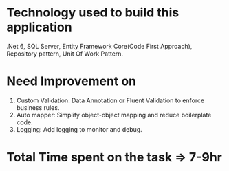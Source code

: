        
# Technology used to build this application

.Net 6, SQL Server, Entity Framework Core(Code First Approach), Repository pattern, Unit Of Work Pattern.

# Need Improvement on
  1. Custom Validation: Data Annotation or Fluent Validation to enforce business rules.
  2. Auto mapper:  Simplify object-object mapping and reduce boilerplate code.
  3. Logging: Add logging to monitor and debug.
   
# Total Time spent on the task => 7-9hr
